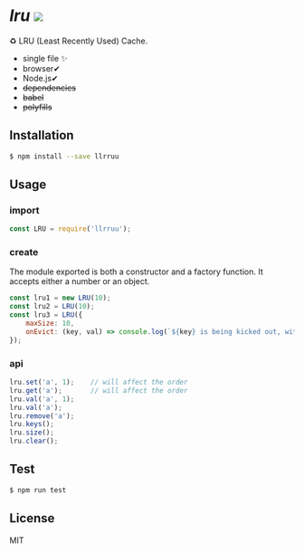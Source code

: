 # *lru* <a href="https://www.npmjs.com/package/llrruu"><img src="https://img.shields.io/npm/v/llrruu.svg"></a>

♻️ LRU (Least Recently Used) Cache.

* single file ✨
* browser✔
* Node.js✔
* <del>dependencies</del>
* <del>babel</del>
* <del>polyfills</del>

## Installation

```bash
$ npm install --save llrruu
```

## Usage

### import

```js
const LRU = require('llrruu');
```

### create

The module exported is both a constructor and a factory function. It accepts either a number or an object.

```js
const lru1 = new LRU(10);
const lru2 = LRU(10);
const lru3 = LRU({
    maxSize: 10,
    onEvict: (key, val) => console.log(`${key} is being kicked out, with its value `, val)
});
```

### api

```js
lru.set('a', 1);    // will affect the order
lru.get('a');       // will affect the order
lru.val('a', 1);
lru.val('a');
lru.remove('a');
lru.keys();
lru.size();
lru.clear();
```

## Test

```bash
$ npm run test
```

## License

MIT
